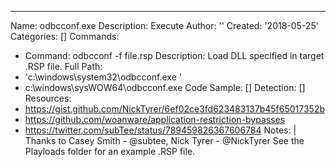 ---
Name: odbcconf.exe
Description: Execute
Author: ''
Created: '2018-05-25'
Categories: []
Commands:
  - Command: odbcconf -f file.rsp
    Description: Load DLL specified in target .RSP file.
Full Path:
  - 'c:\windows\system32\odbcconf.exe    '
  - c:\windows\sysWOW64\odbcconf.exe
Code Sample: []
Detection: []
Resources:
  - https://gist.github.com/NickTyrer/6ef02ce3fd623483137b45f65017352b
  - https://github.com/woanware/application-restriction-bypasses
  - https://twitter.com/subTee/status/789459826367606784
Notes: |
    Thanks to Casey Smith - @subtee, Nick Tyrer - @NickTyrer
    See the Playloads folder for an example .RSP file.

